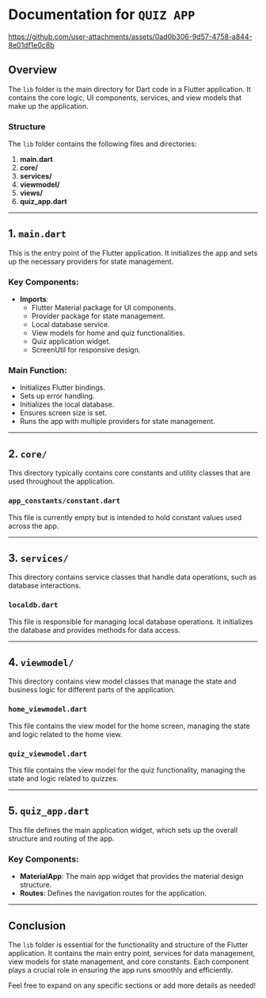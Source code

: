 # Documentation for `QUIZ APP`


https://github.com/user-attachments/assets/0ad0b306-9d57-4758-a844-8e01df1e0c8b


## Overview
The `lib` folder is the main directory for Dart code in a Flutter application. It contains the core logic, UI components, services, and view models that make up the application.

### Structure
The `lib` folder contains the following files and directories:

1. **main.dart**
2. **core/**
3. **services/**
4. **viewmodel/**
5. **views/**
6. **quiz_app.dart**

---

## 1. `main.dart`
This is the entry point of the Flutter application. It initializes the app and sets up the necessary providers for state management.

### Key Components:
- **Imports**: 
  - Flutter Material package for UI components.
  - Provider package for state management.
  - Local database service.
  - View models for home and quiz functionalities.
  - Quiz application widget.
  - ScreenUtil for responsive design.

### Main Function:
- Initializes Flutter bindings.
- Sets up error handling.
- Initializes the local database.
- Ensures screen size is set.
- Runs the app with multiple providers for state management.

---

## 2. `core/`
This directory typically contains core constants and utility classes that are used throughout the application.

### `app_constants/constant.dart`
This file is currently empty but is intended to hold constant values used across the app.

---

## 3. `services/`
This directory contains service classes that handle data operations, such as database interactions.

### `localdb.dart`
This file is responsible for managing local database operations. It initializes the database and provides methods for data access.

---

## 4. `viewmodel/`
This directory contains view model classes that manage the state and business logic for different parts of the application.

### `home_viewmodel.dart`
This file contains the view model for the home screen, managing the state and logic related to the home view.

### `quiz_viewmodel.dart`
This file contains the view model for the quiz functionality, managing the state and logic related to quizzes.

---

## 5. `quiz_app.dart`
This file defines the main application widget, which sets up the overall structure and routing of the app.

### Key Components:
- **MaterialApp**: The main app widget that provides the material design structure.
- **Routes**: Defines the navigation routes for the application.

---

## Conclusion
The `lib` folder is essential for the functionality and structure of the Flutter application. It contains the main entry point, services for data management, view models for state management, and core constants. Each component plays a crucial role in ensuring the app runs smoothly and efficiently. 

Feel free to expand on any specific sections or add more details as needed!
